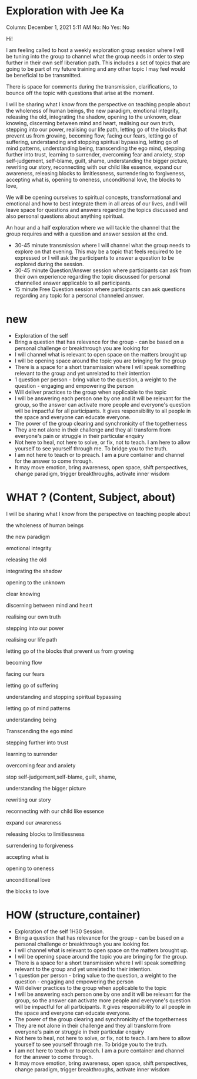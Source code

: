 # Exploration with Jee Ka

Column: December 1, 2021 5:11 AM
No: No
Yes: No

Hi!

I am feeling called to host a weekly exploration group session where I will be tuning into the group to channel what the group needs in order to step further in their own self liberation path. This includes a set of topics that are going to be part of my future training and any other topic I may feel would be beneficial to be transmitted.

There is space for comments during the transmission, clarifications, to bounce off the topic with questions that arise at the moment.

I will be sharing what I know from the perspective on teaching people about the wholeness of human beings, the new paradigm, emotional integrity, releasing the old, integrating the shadow, opening to the unknown, clear knowing, discerning between mind and heart, realising our own truth, stepping into our power, realising our life path, letting go of the blocks that prevent us from growing, becoming flow, facing our fears, letting go of suffering, understanding and stopping spiritual bypassing, letting go of mind patterns, understanding being, transcending the ego mind, stepping further into trust, learning to surrender, overcoming fear and anxiety, stop self-judgement, self-blame, guilt, shame, understanding the bigger picture, rewriting our story, reconnecting with our child like essence, expand our awareness, releasing blocks to limitlessness, surrendering to forgiveness, accepting what is, opening to oneness, unconditional love, the blocks to love,  

We will be opening ourselves to spiritual concepts, transformational and emotional  and how to best integrate them in all areas of our lives, and I will leave space for questions and answers regarding the topics discussed and also personal questions about anything spiritual.

An hour and a half exploration where we will tackle the channel that the group requires and with a question and answer session at the end.

- 30-45 minute transmission where I will channel what the group needs to explore on that evening. This may be a topic that feels required to be expressed or I will ask the participants to answer a question to be explored during the session.
- 30-45 minute Question/Answer session where participants can ask from their own experience regarding the topic discussed for personal channelled answer applicable to all participants.
- 15 minute Free Question session where participants can ask questions regarding any topic for a personal channeled answer.

# new

- Exploration of the self
- Bring a question that has relevance for the group - can be based on a personal challenge or breakthrough you are looking for
- I will channel what is relevant to open space on the matters brought up
- I will be opening space around the topic you are bringing for the group
- There is a space for a short transmission where I will speak something relevant to the group and yet unrelated to their intention
- 1 question per person - bring value to the question, a weight to the question - engaging and empowering the person
- Will deliver practices to the group when applicable to the topic
- I will be answering each person one by one and it will be relevant for the group, so the answer can activate more people and everyone's question will be impactful for all participants. It gives responsibility to all people in the space and everyone can educate everyone.
- The power of the group clearing and synchronicity of the togetherness
- They are not alone in their challenge and they all transform from everyone's pain or struggle in their particular enquiry
- Not here to heal, not here to solve, or fix, not to teach. I am here to allow yourself to see yourself through me. To bridge you to the truth.
- I am not here to teach or to preach. I am a pure container and channel for the answer to come through.
- It may move emotion, bring awareness, open space, shift perspectives, change paradigm, trigger breakthroughs, activate inner wisdom

# WHAT ? (Content, Subject, about)

I will be sharing what I know from the perspective on teaching people about 

the wholeness of human beings

the new paradigm

emotional integrity

releasing the old

integrating the shadow

opening to the unknown

clear knowing

discerning between mind and heart

realising our own truth

stepping into our power

realising our life path

letting go of the blocks that prevent us from growing

becoming flow

facing our fears

letting go of suffering

understanding and stopping spiritual bypassing

letting go of mind patterns

understanding being

Transcending the ego mind

stepping further into trust

learning to surrender

overcoming fear and anxiety

stop self-judgement,self-blame, guilt, shame, 

understanding the bigger picture

rewriting our story

reconnecting with our child like essence

expand our awareness

releasing blocks to limitlessness

surrendering to forgiveness

accepting what is

opening to oneness

unconditional love

the blocks to love

# HOW (structure,container)

- Exploration of the self 1H30 Session.
- Bring a question that has relevance for the group - can be based on a personal challenge or breakthrough you are looking for.
- I will channel what is relevant to open space on the matters brought up.
- I will be opening space around the topic you are bringing for the group.
- There is a space for a short transmission where I will speak something relevant to the group and yet unrelated to their intention.
- 1 question per person - bring value to the question, a weight to the question - engaging and empowering the person
- Will deliver practices to the group when applicable to the topic
- I will be answering each person one by one and it will be relevant for the group, so the answer can activate more people and everyone's question will be impactful for all participants. It gives responsibility to all people in the space and everyone can educate everyone.
- The power of the group clearing and synchronicity of the togetherness
- They are not alone in their challenge and they all transform from everyone's pain or struggle in their particular enquiry
- Not here to heal, not here to solve, or fix, not to teach. I am here to allow yourself to see yourself through me. To bridge you to the truth.
- I am not here to teach or to preach. I am a pure container and channel for the answer to come through.
- It may move emotion, bring awareness, open space, shift perspectives, change paradigm, trigger breakthroughs, activate inner wisdom